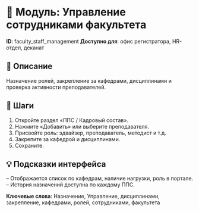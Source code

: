 # 📘 Модуль: Управление сотрудниками факультета
**ID**: faculty_staff_management
**Доступно для**: офис регистратора, HR-отдел, деканат

## 📝 Описание
Назначение ролей, закрепление за кафедрами, дисциплинами и проверка активности преподавателей.

## 🩜 Шаги
1. Откройте раздел «ППС / Кадровый состав».
2. Нажмите «Добавить» или выберите преподавателя.
3. Присвойте роль: эдвайзер, преподаватель, методист и т.д.
4. Закрепите за кафедрой и дисциплинами.
5. Сохраните.

## 💡 Подсказки интерфейса
– Отображается список по кафедрам, наличие нагрузки, роль в портале.
– История назначений доступна по каждому ППС.

**Ключевые слова**: Назначение, Управление, дисциплинами, закрепление, кафедрами, ролей, сотрудниками, факультета
